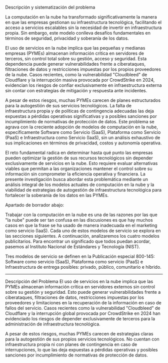 Descripción y sistematización del problema

La computación en la nube ha transformado significativamente la manera en que las empresas gestionan su infraestructura tecnológica, facilitando el acceso a servicios escalables sin la necesidad de invertir en infraestructura propia. Sin embargo, este modelo conlleva desafíos fundamentales en términos de seguridad, privacidad y soberanía de los datos.

El uso de servicios en la nube implica que las pequeñas y medianas empresas (PYMEs) almacenan información crítica en servidores de terceros, sin control total sobre su gestión, acceso y seguridad. Esta dependencia puede generar vulnerabilidades frente a ciberataques, filtraciones de datos y restricciones impuestas por los propios proveedores de la nube. Casos recientes, como la vulnerabilidad "Cloudbleed" de Cloudflare y la interrupción masiva provocada por CrowdStrike en 2024, evidencian los riesgos de confiar exclusivamente en infraestructura externa sin contar con estrategias de mitigación y respuesta ante incidentes.

A pesar de estos riesgos, muchas PYMEs carecen de planes estructurados para la autogestión de sus servicios tecnológicos. La falta de infraestructura propia y de políticas de contingencia adecuadas las deja expuestas a pérdidas operativas significativas y a posibles sanciones por incumplimiento de normativas de protección de datos. Este problema se agrava con la creciente adopción de modelos de computación en la nube, específicamente Software como Servicio (SaaS), Plataforma como Servicio (PaaS) e Infraestructura como Servicio (IaaS), sin un análisis exhaustivo de sus implicaciones en términos de privacidad, costos y autonomía operativa.

El reto fundamental radica en determinar hasta qué punto las empresas pueden optimizar la gestión de sus recursos tecnológicos sin depender exclusivamente de servicios en la nube. Esto requiere evaluar alternativas viables que permitan a las organizaciones mantener el control sobre su información sin comprometer la eficiencia operativa y financiera. La presente investigación busca abordar esta problemática mediante un análisis integral de los modelos actuales de computación en la nube y la viabilidad de estrategias de autogestión de infraestructura tecnológica para fortalecer la soberanía de los datos en las PYMEs.










Apartado de borrador abajo:

Trabajar con la computación en la nube es una de las razones por las que "la nube" puede ser tan confusa en las discusiones es que hay muchos casos en que la frase se ha usado de manera inadecuada en el marketing como servicio (IaaS). Cada uno de estos modelos de servicio se explora en las secciones siguientes. A continuación, analizaremos los cuatro modelos publicitarios. Para encontrar un significado que todos puedan acordar, pasemos al Instituto Nacional de Estándares y Tecnología (NIST).

Tres modelos de servicio se definen en la Publicación especial 800-145: Software como servicio (SaaS), Plataforma como servicio (PaaS) e Infraestructura de entrega posibles: privado, público, comunitario e híbrido.

---
Descripción del Problema
El uso de servicios en la nube implica que las PYMEs almacenan información crítica en servidores externos sin control  sobre su gestión y seguridad. Esto puede generar vulnerabilidades frente a ciberataques, filtraciones de datos, restricciones impuestas por los proveedores y limitaciones en la recuperación de la información en caso de fallos del servicio. Casos recientes como la vulnerabilidad "Cloudbleed" de Cloudflare y la interrupción global provocada por CrowdStrike en 2024 han evidenciado los riesgos de depender exclusivamente de terceros para la administración de infraestructura tecnológica.

A pesar de estos riesgos, muchas PYMEs carecen de estrategias claras para la autogestión de sus propios servicios tecnológicos. No cuentan con infraestructura propia ni con planes de contingencia en caso de interrupciones, lo que las deja expuestas a pérdidas operativas y posibles sanciones por incumplimiento de normativas de protección de datos.
